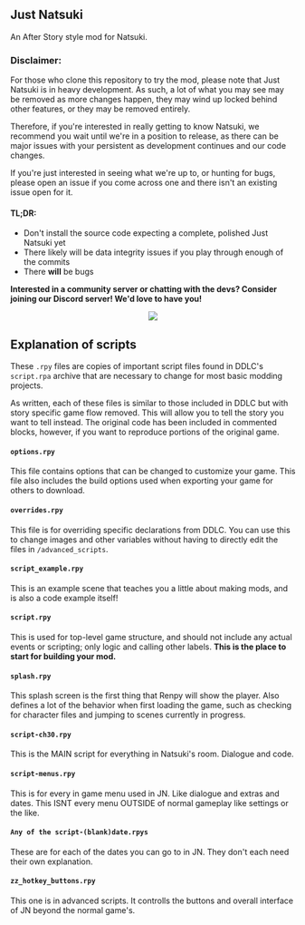 ## Just Natsuki
An After Story style mod for Natsuki.

### Disclaimer:
For those who clone this repository to try the mod, please note that Just Natsuki is in heavy development.
As such, a lot of what you may see may be removed as more changes happen, they may wind up locked behind other features, or they may be removed entirely.

Therefore, if you're interested in really getting to know Natsuki, we recommend you wait until we're in a position to release, as there can be major issues with your persistent as development continues and our code changes.

If you're just interested in seeing what we're up to, or hunting for bugs, please open an issue if you come across one and there isn't an existing issue open for it.

#### TL;DR:
- Don't install the source code expecting a complete, polished Just Natsuki yet
- There likely will be data integrity issues if you play through enough of the commits
- There **will** be bugs

**Interested in a community server or chatting with the devs? Consider joining our Discord server! We'd love to have you!**
<p align="center">
    <a href="https://discord.gg/sFxdsCBh94">
        <img src="https://discordapp.com/api/guilds/930206430148063242/widget.png?style=banner4"/>
    </a>
</p>

## Explanation of scripts
These `.rpy` files are copies of important script files found in DDLC's `script.rpa` archive that are necessary to change for most basic modding projects.

As written, each of these files is similar to those included in DDLC but with story specific game flow removed. This will allow you to tell the story you want to tell instead. The original code has been included in commented blocks, however, if you want to reproduce portions of the original game.
#### `options.rpy`

This file contains options that can be changed to customize your game. This file also includes the build options used when exporting your game for others to download.

#### `overrides.rpy`

This file is for overriding specific declarations from DDLC. You can use this to change images and other variables without having to directly edit the files in `/advanced_scripts`.

#### `script_example.rpy`

This is an example scene that teaches you a little about making mods, and is also a code example itself!

#### `script.rpy`

This is used for top-level game structure, and should not include any actual events or scripting; only logic and calling other labels. **This is the place to start for building your mod.**

#### `splash.rpy`

This splash screen is the first thing that Renpy will show the player. Also defines a lot of the behavior when first loading the game, such as checking for character files and jumping to scenes currently in progress.

#### `script-ch30.rpy`

This is the MAIN script for everything in Natsuki's room. Dialogue and code.

#### `script-menus.rpy`

This is for every in game menu used in JN. Like dialogue and extras and dates. This ISNT every menu OUTSIDE of normal gameplay like settings or the like.

#### `Any of the script-(blank)date.rpys`

These are for each of the dates you can go to in JN. They don't each need their own explanation.

#### `zz_hotkey_buttons.rpy`

This one is in advanced scripts. It controlls the buttons and overall interface of JN beyond the normal game's.
